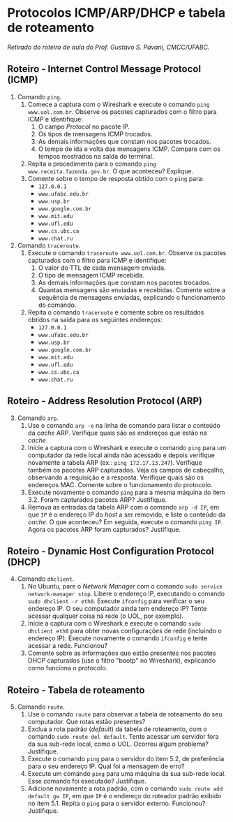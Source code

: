 # Protocolos ICMP/ARP/DHCP e tabela de roteamento
*Retirado do roteiro de aula do Prof. Gustavo S. Pavani, CMCC/UFABC.*

## Roteiro - Internet Control Message Protocol (ICMP)

1. Comando `ping`.
   1. Comece a captura com o Wireshark e execute o comando `ping www.uol.com.br`.
      Observe os pacotes capturados com o filtro para ICMP e identifique:
      1. O campo *Protocol* no pacote IP.
      2. Os tipos de mensagens ICMP trocados.
      3. As demais informações que constam nos pacotes trocados.
      4. O tempo de ida e volta das mensagens ICMP. Compare com os tempos
         mostrados na saída do terminal.
   2. Repita o procedimento para o comando `ping www.receita.fazenda.gov.br`.
      O que aconteceu? Explique.
   3. Comente sobre o tempo de resposta obtido com o `ping` para:
      - `127.0.0.1`
      - `www.ufabc.edu.br` 
      - `www.usp.br`
      - `www.google.com.br`
      - `www.mit.edu` 
      - `www.ufl.edu`
      - `www.cs.ubc.ca`
      - `www.chat.ru`
2. Comando `traceroute`.
   1. Execute o comando `traceroute www.uol.com.br`. Observe os pacotes
      capturados com o filtro para ICMP e identifique:
      1. O valor do TTL de cada mensagem enviada.
      2. O tipo de mensagem ICMP recebida.
      3. As demais informações que constam nos pacotes trocados.
      4. Quantas mensagens são enviadas e recebidas. Comente sobre a
         sequência de mensagens enviadas, explicando o funcionamento do
         comando.
   2. Repita o comando `traceroute` e comente sobre os resultados obtidos
      na saída para os seguintes endereços:
      - `127.0.0.1`
      - `www.ufabc.edu.br` 
      - `www.usp.br`
      - `www.google.com.br`
      - `www.mit.edu` 
      - `www.ufl.edu`
      - `www.cs.ubc.ca`
      - `www.chat.ru`

## Roteiro - Address Resolution Protocol (ARP)

3. Comando `arp`.
   1. Use o comando `arp -e` na linha de comando para listar o conteúdo da
      *cache* ARP. Verifique quais são os endereços que estão na *cache*.
   2. Inicie a captura com o Wireshark e execute o comando `ping` para um
      computador da rede local ainda não acessado e depois verifique novamente
      a tabela ARP (ex.: `ping 172.17.13.247`). Verifique também os pacotes
      ARP capturados. Veja os campos de cabeçalho, observando a requisição
      e a resposta. Verifique quais são os endereços MAC. Comente sobre
      o funcionamento do protocolo.
   3. Execute novamente o comando `ping` para a mesma máquina do item 3.2.
      Foram capturados pacotes ARP? Justifique.
   4. Remova as entradas da tabela ARP com o comando `arp -d IP`, em que
      `IP` é o endereço IP do *host* a ser removido, e liste o conteúdo
      da *cache*. O que aconteceu? Em seguida, execute o comando `ping IP`.
      Agora os pacotes ARP foram capturados? Justifique.

## Roteiro - Dynamic Host Configuration Protocol (DHCP)

4. Comando `dhclient`.
   1. No Ubuntu, pare o *Network Manager* com o comando 
      `sudo service network-manager stop`. Libere o endereço IP, executando
      o comando `sudo dhclient -r eth0`. Execute `ifconfig` para verificar
      o seu endereço IP. O seu computador ainda tem endereço IP?
      Tente acessar qualquer coisa na rede (o UOL, por exemplo).
   2. Inicie a captura com o Wireshark e execute o comando `sudo dhclient eth0`
      para obter novas configurações de rede (incluindo o endereço IP).
      Execute novamente o comando `ifconfig` e tente acessar a rede. Funcionou?
   3. Comente sobre as informações que estão presentes nos pacotes DHCP
      capturados (use o filtro "bootp" no Wireshark), explicando como
      funciona o protocolo.

## Roteiro - Tabela de roteamento

5. Comando `route`.
   1. Use o comando `route` para observar a tabela de roteamento do seu
      computador. Que rotas estão presentes?
   2. Exclua a rota padrão (*default*) da tabela de roteamento, com o
      comando `sudo route del default`. Tente acessar um servidor fora
      da sua sub-rede local, como o UOL. Ocorreu algum problema? Justifique.
   3. Execute o comando `ping` para o servidor do item 5.2, de preferência
      para o seu endereço IP. Qual foi a mensagem de erro?
   4. Execute um comando `ping` para uma máquina da sua sub-rede local.
      Esse comando foi executado? Justifique.
   5. Adicione novamente a rota padrão, com o comando 
      `sudo route add default gw IP`, em que `IP` é o endereço do roteador
      padrão exibido no item 5.1. Repita o `ping` para o servidor externo.
      Funcionou? Justifique.
